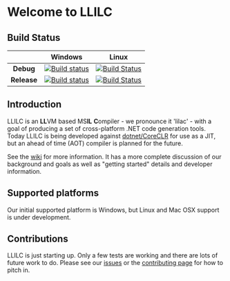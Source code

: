 # Welcome to LLILC

## Build Status
|   |Windows|Linux|
|:-:|:-:|:-:|
|**Debug**|[![Build status](http://dotnet-ci.cloudapp.net/job/dotnet_llilc_windows_debug_win64/badge/icon)](http://dotnet-ci.cloudapp.net/job/dotnet_llilc_windows_debug_win64/)|[![Build Status](http://dotnet-ci.cloudapp.net/job/dotnet_llilc_linux_debug/badge/icon)](http://dotnet-ci.cloudapp.net/job/dotnet_llilc_linux_debug/)|
|**Release**|[![Build status](http://dotnet-ci.cloudapp.net/job/dotnet_llilc_windows_release_win64/badge/icon)](http://dotnet-ci.cloudapp.net/job/dotnet_llilc_windows_release_win64/)|[![Build Status](http://dotnet-ci.cloudapp.net/job/dotnet_llilc_linux_release/badge/icon)](http://dotnet-ci.cloudapp.net/job/dotnet_llilc_linux_release/)|

## Introduction
LLILC is an **LL**VM based MS**IL** **C**ompiler - we pronounce it 'lilac' - with a goal of producing a set of cross-platform .NET code generation tools. Today LLILC is being developed against [dotnet/CoreCLR](https://github.com/dotnet/coreclr) for use as a JIT, but an ahead of time (AOT) compiler is planned for the future.  

See the [wiki](https://github.com/dotnet/llilc/wiki) for more information.  It has a more complete discussion of our background and goals as well as "getting started" details and developer information.

## Supported platforms
Our initial supported platform is Windows, but Linux and Mac OSX support is under development.


## Contributions
LLILC is just starting up.  Only a few tests are working and there are lots of future work to do.  Please see our [issues](https://github.com/dotnet/llilc/issues) or the [contributing page](https://github.com/dotnet/llilc/wiki/Contributing) for how to pitch in.


